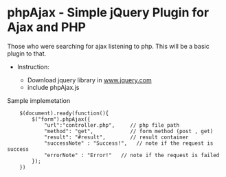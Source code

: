 phpAjax - Simple jQuery Plugin for Ajax and PHP
=======



Those who were searching for ajax listening to php. This will be a basic plugin to that.
- Instruction:

	- Download jquery library in www.jquery.com
	- include phpAjax.js

Sample implemetation

		$(document).ready(function(){
			$("form").phpAjax({
				"url":"controller.php",     // php file path
				"method": "get",            // form method (post , get)
				"result": "#result",        // result container
				"successNote" : "Success!",   // note if the request is success
				"errorNote" : "Error!"   // note if the request is failed
			});
		})


